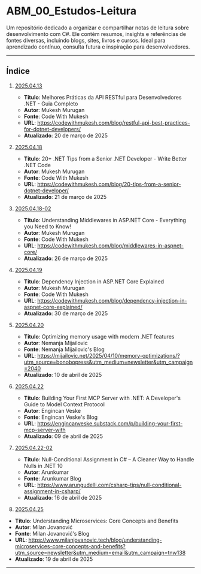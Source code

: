 # ABM_00_Estudos-Leitura

Um repositório dedicado a organizar e compartilhar notas de leitura sobre desenvolvimento com C#. Ele contém resumos, insights e referências de fontes diversas, incluindo blogs, sites, livros e cursos. Ideal para aprendizado contínuo, consulta futura e inspiração para desenvolvedores.

---

## Índice

1. [2025.04.13](./Leitura/20250413.md)

   - **Título**: Melhores Práticas da API RESTful para Desenvolvedores .NET - Guia Completo
   - **Autor**: Mukesh Murugan
   - **Fonte**: Code With Mukesh
   - **URL**: https://codewithmukesh.com/blog/restful-api-best-practices-for-dotnet-developers/
   - **Atualizado**: 20 de março de 2025

2. [2025.04.18](./Leitura/20250418.md)

   - **Título**: 20+ .NET Tips from a Senior .NET Developer - Write Better .NET Code
   - **Autor**: Mukesh Murugan
   - **Fonte**: Code With Mukesh
   - **URL**: https://codewithmukesh.com/blog/20-tips-from-a-senior-dotnet-developer/
   - **Atualizado**: 21 de março de 2025

3. [2025.04.18-02](./Leitura/20250418-02.md)

   - **Título**: Understanding Middlewares in ASP.NET Core - Everything you Need to Know!
   - **Autor**: Mukesh Murugan
   - **Fonte**: Code With Mukesh
   - **URL**: https://codewithmukesh.com/blog/middlewares-in-aspnet-core/
   - **Atualizado**: 26 de março de 2025

4. [2025.04.19](./Leitura/20250419.md)

   - **Título**: Dependency Injection in ASP.NET Core Explained
   - **Autor**: Mukesh Murugan
   - **Fonte**: Code With Mukesh
   - **URL**: https://codewithmukesh.com/blog/dependency-injection-in-aspnet-core-explained/
   - **Atualizado**: 30 de março de 2025

5. [2025.04.20](./Leitura/20250420.md)

   - **Título**: Optimizing memory usage with modern .NET features
   - **Autor**: Nemanja Mijailovic
   - **Fonte**: Nemanja Mijailovic's Blog
   - **URL**: https://mijailovic.net/2025/04/10/memory-optimizations/?utm_source=bonobopress&utm_medium=newsletter&utm_campaign=2040
   - **Atualizado**: 10 de abril de 2025

6. [2025.04.22](./Leitura/20250422.md)

   - **Título**: Building Your First MCP Server with .NET: A Developer's Guide to Model Context Protocol
   - **Autor**: Engincan Veske
   - **Fonte**: Engincan Veske's Blog
   - **URL**: https://engincanveske.substack.com/p/building-your-first-mcp-server-with
   - **Atualizado**: 09 de abril de 2025

7. [2025.04.22-02](./Leitura/20250422-02.md)

   - **Título**: Null-Conditional Assignment in C# – A Cleaner Way to Handle Nulls in .NET 10
   - **Autor**: Arunkumar
   - **Fonte**: Arunkumar Blog
   - **URL**: https://www.arungudelli.com/csharp-tips/null-conditional-assignment-in-csharp/
   - **Atualizado**: 16 de abril de 2025

8. [2025.04.25](./Leitura/20250425.md)

- **Título**: Understanding Microservices: Core Concepts and Benefits
- **Autor**: Milan Jovanović
- **Fonte**: Milan Jovanović's Blog
- **URL**: https://www.milanjovanovic.tech/blog/understanding-microservices-core-concepts-and-benefits?utm_source=newsletter&utm_medium=email&utm_campaign=tnw138
- **Atualizado**: 19 de abril de 2025

---
